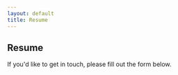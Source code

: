 ```yaml
---
layout: default
title: Resume
---
```


<h2>Resume</h2>
<p>If you'd like to get in touch, please fill out the form below.</p>
<!-- You can add a contact form here or your contact details -->
